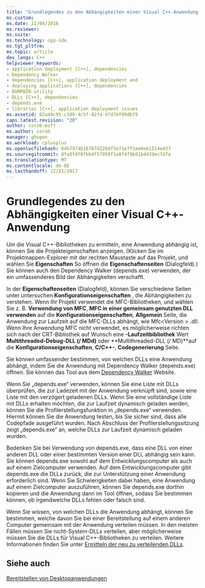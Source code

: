 ```yaml
---
title: "Grundlegendes zu den Abhängigkeiten einer Visual C++-Anwendung | Microsoft Docs"
ms.custom: 
ms.date: 11/04/2016
ms.reviewer: 
ms.suite: 
ms.technology: cpp-ide
ms.tgt_pltfrm: 
ms.topic: article
dev_langs: C++
helpviewer_keywords:
- application deployment [C++], dependencies
- Dependency Walker
- dependencies [C++], application deployment and
- deploying applications [C++], dependencies
- DUMPBIN utility
- DLLs [C++], dependencies
- depends.exe
- libraries [C++], application deployment issues
ms.assetid: 62a44c95-c389-4c5f-82fd-07d7ef09dbf9
caps.latest.revision: "20"
author: corob-msft
ms.author: corob
manager: ghogen
ms.workload: cplusplus
ms.openlocfilehash: 64b7974b16767d226df5e71e7f3ae0e61514ed37
ms.sourcegitcommit: 8fa8fdf0fbb4f57950f1e8f4f9b81b4d39ec7d7a
ms.translationtype: MT
ms.contentlocale: de-DE
ms.lasthandoff: 12/21/2017
---
```

# <a name="understanding-the-dependencies-of-a-visual-c-application"></a>Grundlegendes zu den Abhängigkeiten einer Visual C++-Anwendung
Um die Visual C++-Bibliotheken zu ermitteln, eine Anwendung abhängig ist, können Sie die Projekteigenschaften anzeigen. (Klicken Sie im Projektmappen-Explorer mit der rechten Maustaste auf das Projekt, und wählen Sie **Eigenschaften** So öffnen die **Eigenschaftenseiten** (Dialogfeld).) Sie können auch den Dependency Walker (depends.exe) verwenden, der ein umfassenderes Bild der Abhängigkeiten verschafft.  
  
 In der **Eigenschaftenseiten** (Dialogfeld), können Sie verschiedene Seiten unter untersuchen **Konfigurationseigenschaften** , die Abhängigkeiten zu verstehen. Wenn Ihr Projekt verwendet die MFC-Bibliotheken, und wählen Sie z. B. **Verwendung von MFC**, **MFC in einer gemeinsam genutzten DLL verwenden** auf die **Konfigurationseigenschaften**, **Allgemein**  Seite, die Anwendung zur Laufzeit auf die MFC-DLLs abhängt, wie Mfc\<Version > .dll. Wenn Ihre Anwendung MFC nicht verwendet, es möglicherweise richten sich nach der CRT-Bibliothek auf Wunsch eine **-Laufzeitbibliothek** Wert **Multithreaded-Debug-DLL (/ MDd)** oder **Multithreaded-DLL (/ MD)**auf die **Konfigurationseigenschaften**, **C/C++-**, **Codegenerierung** Seite.  
  
 Sie können umfassender bestimmen, von welchen DLLs eine Anwendung abhängt, indem Sie die Anwendung mit Dependency Walker (depends.exe) öffnen. Sie können das Tool aus dem [Dependency Walker](http://go.microsoft.com/fwlink/p/?LinkId=132640) Website.  
  
 Wenn Sie „depends.exe“ verwenden, können Sie eine Liste mit DLLs überprüfen, die zur Ladezeit mit der Anwendung verknüpft sind, sowie eine Liste mit den verzögert geladenen DLLs. Wenn Sie eine vollständige Liste mit DLLs erhalten möchten, die zur Laufzeit dynamisch geladen werden, können Sie die Profilerstellungsfunktion in „depends.exe“ verwenden. Hiermit können Sie die Anwendung testen, bis Sie sicher sind, dass alle Codepfade ausgeführt wurden. Nach Abschluss der Profilerstellungssitzung zeigt „depends.exe“ an, welche DLLs zur Laufzeit dynamisch geladen wurden.  
  
 Bedenken Sie bei Verwendung von depends.exe, dass eine DLL von einer anderen DLL oder einer bestimmten Version einer DLL abhängig sein kann. Sie können depends.exe sowohl auf dem Entwicklungscomputer als auch auf einem Zielcomputer verwenden. Auf dem Entwicklungscomputer gibt depends.exe die DLLs zurück, die zur Unterstützung einer Anwendung erforderlich sind. Wenn Sie Schwierigkeiten dabei haben, eine Anwendung auf einem Zielcomputer auszuführen, können Sie depends.exe dorthin kopieren und die Anwendung dann im Tool öffnen, sodass Sie bestimmen können, ob irgendwelche DLLs fehlen oder falsch sind.  
  
 Wenn Sie wissen, von welchen DLLs die Anwendung abhängt, können Sie bestimmen, welche davon Sie bei einer Bereitstellung auf einem anderen Computer gemeinsam mit der Anwendung verteilen müssen. In den meisten Fällen müssen Sie nicht-System-DLLs verteilen, aber möglicherweise müssen Sie die DLLs für Visual C++-Bibliotheken zu verteilen. Weitere Informationen finden Sie unter [Ermitteln der neu zu verteilenden DLLs](../ide/determining-which-dlls-to-redistribute.md).  
  
## <a name="see-also"></a>Siehe auch  
 [Bereitstellen von Desktopanwendungen](../ide/deploying-native-desktop-applications-visual-cpp.md)